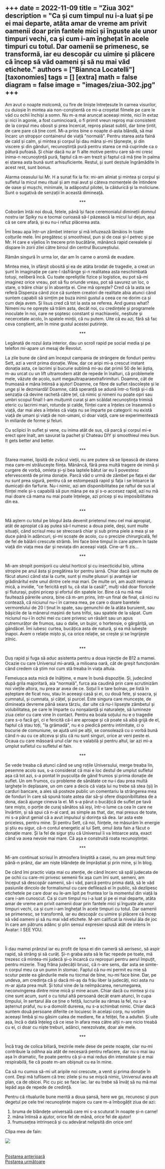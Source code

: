 
+++
date = 2022-11-09
title = "Ziua 302"
description = "Ca și cum timpul nu i-a luat și pe ei mai departe, atâta amar de vreme am privit oamenii doar prin fantele mici și înguste ale unor timpuri vechi, ca și cum i-am înghețat în acele timpuri cu totul. Dar oamenii se primenesc, se transformă, iar eu descopăr cu uimire și plăcere că încep să văd oameni și să nu mai văd etichete."
authors = ["Biannca Locatelli"]
[taxonomies]
tags = []
[extra]
math = false
diagram = false
image = "images/ziua-302.jpg"
+++
---

Am avut o noapte molcomă, cu fire de liniște întrețesute în carnea visurilor, cu duioșie în mintea aia non-conștientă ce mi-a croșetat filmele pe care le văd cu ochii închiși a somn. Nu m-a mai aruncat aceeași minte, nici în extaz și nici în agonie, a fost cumincioară, o fi primit vreun reproș mai consistent de la corpul meu obosit și prea încercat, reproș plasat subtil, dar bine țintit, de care pare că ține cont. Mi-a prins bine o noapte d-asta blândă, să mai încarc un stropșor containerul de viață "normală". Pentru starea asta faină de cald și calm, și mintea și corpul își dau mâna și-mi țâșnește, și din viscere și din gânduri, recunoștință pură pentru starea ce mă cuprinde ca o pătură pufoasă. Și chiar dacă nu ar fi alte motive pentru care să-mi cresc inima-n recunoștință pură, faptul că m-am trezit și faptul că mă ține în palma ei starea asta bună sunt arhisuficiente. Restul, și sunt destule îngrămădite în acest rest, sunt bonus.

Alarma ceasului lui Mr. H a sunat fix la fix: mi-am aliniat și mintea și corpul și sufletul la micul meu ritual și am mai avut și câteva momențele de întindere de oase și mușchi, minimale, la adăpostul pilotei, la căldurică și la moliciune. Sunt o sugativă de senzații în această dimineață.

<p style="text-align: center;">***</p>

Coborâm întâi noi două, fetele, până își face ceremonialul dimineții domnul nostru iar Spiky nu e tocmai curioasă să-l păzească la micul lui dejun, așa că se cere afară, și eu nu-i refuz plăcerea asta.

Îmi beau apa într-un zâmbet interior și mă infuzează lămâios în toate colțurile mele. Îmi pregătesc și smoothieul, pun și de ceai și-l petrec și pe Mr. H care e vijelios în trecere prin bucătărie, mănâncă rapid cerealele și dispare în zorii zilei către biroul din centrul Bucureștiului.

Rămân singură în urma lor, dar am în carne o aromă de evadare.

Mintea mea, în sfârșit obosită și ea de atâta brodat de tragedie, a creat un șunt în imaginație pe care-l răsfrânge și-n realitatea asta neschimbată totuși, neliberă încă. Cu toate opreliștile fizice și logistice, eu pot să-mi imaginez orice vreau, pot să fiu oriunde vreau, pot să savurez un loc, o stare, o trăire chiar și în absența ei. Cine mă oprește? Cred că la asta se referă Dispenza când zice că suntem creatori de realitate abia atunci când suntem capabili să simțim pe buza inimii gustul a ceea ce ne dorim ca și cum deja avem. Și Iisus cred că tot la asta se referea. And guess what? Nimeni nu ne oprește să trăim asta, decât noi, cu credințele și programele inoculate în noi, care ne șoptesc constant și machiavelic, neștiute și necercetate acolo, în spatele minții, că nu putem. Uite că eu azi, fără să fac ceva conștient, am în mine gustul acestei putirințe.

<p style="text-align: center;">***</p>

Legănată de rozul ăsta interior, dau un scroll rapid pe social media și pe telefon mi-apare un mesaj de Revolut.

La zile bune de când am început campania de strângere de fonduri pentru Sett, azi a venit prima donație. Wow, dar ce aripi mi-a crescut instant donația asta, ce lacrimi și bucurie sublimă mi-au dat primii 50 de lei ăștia, m-au urcat cu un lift ultramodern atât de repede în înalturi, că problemele mele, văzute de acolo, sunt megaultraparaextrafirimituri. Doamne, cât de frumoasă e mâna întinsă a ajutor! Doamne, ce fibre de suflet răscolește și le unge și le dezmiardă! Doamne, câtă speranță se adună într-o ființă și-i dă senzația că devine rachetă către țel, că nimic și nimeni nu poate opri sau umbri scopul final! I-am mulțumit curat și am scăldat recunoștința trimisă eteric cu lacrimi mari, rotunde și calde, ființei care a înțeles ce înseamnă o viață, dar mai ales a înțeles că viața nu se împarte pe categorii: nu există viață de umani și viață de non-umani, ci doar viață, care se experimentează în miliarde de forme și feluri.

Cu sclipici în suflet și vene, cu inima atât de sus, că parcă și corpul mi-e erect spre înalt, am savurat la pachet și Chateau DIY și smoothieul meu bun. It gets better and better.

<p style="text-align: center;">***</p>

Starea mamei, lipsită de zvâcul vieții, nu are putere să se lipească de starea mea care-mi strălucește ființa. Mănâncă, fără prea multă tragere de inimă și curgere de vorbă, omleta și-și bea laptele bătut iar eu îi povestesc efervescentă de prima donație. Parcă văd o urmă de zâmbet pe fața ei dar nu sunt prea sigură, pentru că se estompează rapid și fața i se întoarce la dumicații din farfurie. Nu-i nimic, azi am disponibilitatea pe raftul de sus al ființei mele și-s capabilă să pun mâna pe ea și s-o accesez rapid, azi nu mă mai doare că mama nu mai poate înțelege, azi pricep și eu imposibilitatea din ea.

<p style="text-align: center;">***</p>

Mă aștern cu totul pe blogul ăsta devenit prietenul meu cel mai apropiat, atât de apropiat că aș putea să-l numesc a doua piele, deși, sunt multe situații, când scrisul meu se strecoară chiar și sub prima piele a mea și se duce până în adâncuri, și-mi scoate de acolo, cu o precizie chirurgicală, fel de fel de bălării crescute strâmb. Îmi face bine timpul în care aștern în taste viață din viața mea dar și neviața din aceeași viață. Cine-ar fi zis…

<p style="text-align: center;">***</p>

Mi-am stropit pomișorii cu uleiul horticol și cu insecticidul bio, ultima stropire pe anul ăsta și pregătirea lor pentru iarnă. Chiar dacă sunt multe de făcut atunci când stai la curte, sunt și multe plusuri și avantaje iar grădinăritul este unul dintre cele mai mari. De multe ori, am auzit remarca mică, a invidie, "ce fericită ești tu, că stai la casă!", mulți văd doar floricele și fluturași, puțini pricep și efortul din spatele lor. Bine că nu mă mai faultează părerile unora, bine că m-am prins, într-un final de final, că nici nu contează, că niciunul nu-i în carnea mea, pe care o doare baretele vermorelului de 20 l ținut în spate, sau genunchii de la atâta buruienit, sau bășicile de la mânerul mașinii de tuns trifoi, sau spatele de la săpat. Cum niciunul nu-i în ochii mei cu care privesc un răsărit sau un apus cutremurător de frumos, sau o dalie, un bujor, o hortensie, o gărgăriță, un gândăcel. Îmi iubesc curtea, bucățica asta de natură, și ea mă iubește înapoi. Avem o relație mișto și, ca orice relație, se crește și se îngrijește zilnic.

<p style="text-align: center;">***</p>

Duș rapid și fuga să aduc asistenta pentru a doua injecție de B12 a mamei. Ocazie cu care Universul mi-arată, a milioana oară, cât de greșit funcționăm când credem că știm noi cum stă treaba în viața altuia.

Femeiușca asta mică de înălțime, e mare în bună dispoziție. Și, judecând după grila majoritară, aia "normală", furca aia caudină prin care scrutinizăm noi viețile altora, nu prea ar avea de ce. Soțul îi e tare bolnav, pe listă în așteptare de ficat nou, stau în aceeași casă și ei, cu două fete, și soacra, și cumnatul, și cumnata, și cățel, și purcel. Este singura care muncește, de dimineața devreme până seara târziu, dar uite că nu-i lipsește zâmbetul și volubilitatea, pe care le împarte cu nonșalanță și naturalețe, să lumineze ziua celor cu care vine în contact. Pentru ea boala soțului nu e o tragedie care s-o facă gri, ci e fericită că-l are aproape și că poate să aibă grijă de el, faptul că stau toți, "la grămadă", nu e o piedică pentru intimitate, ci o bucurie de comuniune, se ajută unii pe alții, se consolează cu o vorbă bună când n-au cu ce altceva și știu că nu sunt singuri, orice ar veni peste ei. Ocaua cu care măsoară unul clar nu e valabilă și pentru altul, iar azi mi-a umplut sufletul cu sufletul ei fain.

<p style="text-align: center;">***</p>

Se vede treaba că atunci când se ung roțile Universului, merge treaba lin, pesemne acolo sus, s-a considerat că mai e loc destul de umplut sufletul așa că tot azi, s-a pontat în pușculița de gând frumos și prima donație de suflet. Un om frumos, cu probleme de sănătate ce nu-i dau prea multă larghețe în deplasare, un om care a decis că viața lui nu trebe să stea (și) în carduri bancare, a ales să posteze public un comentariu la strângerea mea de fonduri în care să spună toate astea dar să-și ofere disponibilitatea de a dona, dacă ajunge cineva la el. Mi s-a părut o bucățică de suflet pe tavă tare mișto, o porție de curaj sănătos să ieși, într-o lume ca cea în care ne învârtim, și să spui că n-ai card, as simple as that, dar, mai presus de toate, mi s-a părut genial că a avut impulsul și dorința să dea. Iar asta este priceless, pentru mine. Și pentru Sett, că noi, ființele, ne măsurăm în energie și știu eu sigur, că-n contul energetic al lui Sett, omul ăsta fain a făcut o donație mare. Și la fel de sigur știu că Universul îi va întoarce asta, exact când va avea nevoie mai mare. Că așa e construită roata recunoștinței.

<p style="text-align: center;">***</p>

Mi-am continuat scrisul în atmosfera liniștită a casei, nu am prea mult timp până-n prânz, dar am niște blândețe de împrăștiat și prin mine, și în blog.

De când îmi practic viața mai cu atenție, de când încerc să spăl judecata de pe ochii cu care-mi privesc semenii fix așa cum îmi sunt, semeni, am început să descopăr oamenii, să-i văd, parcă pentru prima dată, să le văd pasiunile dincolo de formalismul cu care defilează ei în public, să dezlipesc etichetele pe care doar eu le-am lipit pe fruntea lor la momentul din viață la care i-am cunoscut. Ca și cum timpul nu i-a luat și pe ei mai departe, atâta amar de vreme am privit oamenii doar prin fantele mici și înguste ale unor timpuri vechi, ca și cum i-am înghețat în acele timpuri cu totul. Dar oamenii se primenesc, se transformă, iar eu descopăr cu uimire și plăcere că încep să văd oameni și să nu mai văd etichete. M-am calificat la nivelul ăla de joc în care am pătruns adânc și plin sensul expresiei spusă atât de intens în Avatar: I SEE YOU.

<p style="text-align: center;">***</p>

Îi dau mamei prânzul iar eu profit de lipsa ei din cameră să aerisesc, să aspir rapid, să strâng și să curăț. Și-n graba asta să le fac repede pe toate, mă trezesc că mintea-mi judecă și-o încarcă cu reproșuri pentru aerul împuțit, pentru mizerie. Trag frâna judecății brusc, că n-are sens, dar asta se simte-n corpul meu ca un pumn în stomac. Faptul că nu-mi permit eu mie să scutur peste ea gândurile mele nu tocmai de bine, nu-mi face bine. Dar, pe undeva, am credința că și dacă mi-aș da frâu liber la judecăți, nici asta nu m-ar ajuta prea mult. Și totul vine de la neîmpăcarea, nerumegarea, neconvingerea dintre mine mică și mine acum. Chiar dacă cu mintea și cu cine sunt acum, sunt o cu totul altă persoană decât eram atunci, în cupa timpului, în sertarul ăla ce ține o fetiță, lucrurile au rămas la fel, nu s-a așternut praful, nu s-a domolit durerea, nu s-a schimbat nimic. Chiar dacă suntem două persoane diferite ce locuiesc în același corp, nu vorbim aceeași limbă și nu găsim calea de mediere, fie a fetiței, fie a adultei. Și uite așa, încă o dată înțeleg că ce iese în afara mea către alții n-are nicio treabă cu ei, ci doar cu niște treburi, adânci, nerezolvate, doar ale mele.

<p style="text-align: center;">***</p>

Încă trag de colica biliară, trezirile mele dese de peste noapte, clar nu-mi contribuie la odihna aia atât de necesară pentru refacere, dar nu o mai iau așa în dramatic, fie poate pentru că și-a mai redus din intensitate și e mai respirabilă, fie că poate m-am obișnuit cu ea în mine.

Ca să nu cumva să-mi uit aripile noi crescute, a venit și prima donație în cont. Deși mă tuflisem că trec zilele și nu se mișcă nimic, Universul avea alt plan, ca de obicei. Pic cu pic se face lac. Iar eu trebe să învăț să nu mă mai lepăd așa de repede de credință.

Pentru că ritualurile bune merită a doua șansă, here we go, recunosc și pun degetul pe cele trei recunoștințe majore cu care m-a îmbogățit ziua de azi:
1. bruma de blândețe universală care mi s-a scuturat în noapte și-n carne!
2. mâna întinsă a ajutor, orice fel de mână, orice fel de ajutor!
3. frumusețea intrinsecă și cu adevărat nelipsită din orice om!

Clipa mea de fain:

<div class="flex justify-center">
  <img src="images/302.jpeg" />
</div>

<br/>

<br/>

<div class="flex justify-between">
  <div>
    <a href="/blog/ziua-301/">Postarea anterioară</a>
  </div>
  <div>
    <a href="/blog/ziua-303/">Postarea următoare</a>
  </div>
</div>
